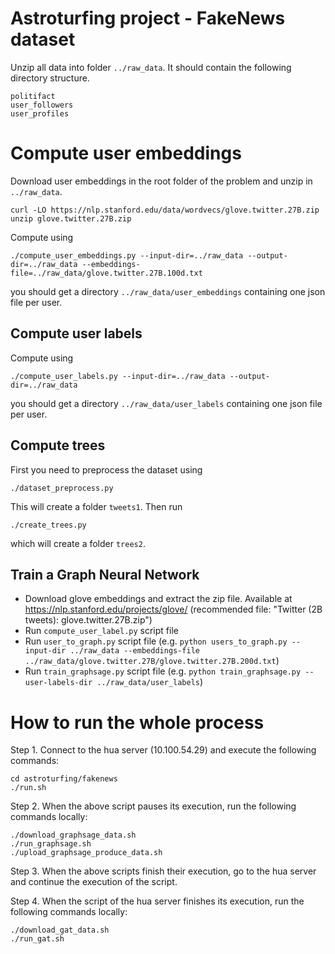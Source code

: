 # Astroturfing project - FakeNews dataset


Unzip all data into folder `../raw_data`. It should contain the following directory 
structure. 

```
politifact
user_followers
user_profiles
```

# Compute user embeddings

Download user embeddings in the root folder of the problem and unzip in `../raw_data`. 

```
curl -LO https://nlp.stanford.edu/data/wordvecs/glove.twitter.27B.zip
unzip glove.twitter.27B.zip
```

Compute using 

```
./compute_user_embeddings.py --input-dir=../raw_data --output-dir=../raw_data --embeddings-file=../raw_data/glove.twitter.27B.100d.txt
```

you should get a directory `../raw_data/user_embeddings` containing one json file per user. 

## Compute user labels 

Compute using 

```
./compute_user_labels.py --input-dir=../raw_data --output-dir=../raw_data
```

you should get a directory `../raw_data/user_labels` containing one json file per user. 

## Compute trees

First you need to preprocess the dataset using 

```
./dataset_preprocess.py
```

This will create a folder `tweets1`. Then run 

```
./create_trees.py
```

which will create a folder `trees2`.


## Train a Graph Neural Network

* Download glove embeddings and extract the zip file. 
  Available at https://nlp.stanford.edu/projects/glove/ (recommended file: "Twitter (2B tweets): glove.twitter.27B.zip")
* Run `compute_user_label.py` script file
* Run `user_to_graph.py` script file (e.g. `python users_to_graph.py --input-dir ../raw_data --embeddings-file ../raw_data/glove.twitter.27B/glove.twitter.27B.200d.txt`)
* Run `train_graphsage.py` script file (e.g. `python train_graphsage.py --user-labels-dir ../raw_data/user_labels`)


# How to run the whole process
Step 1.
Connect to the hua server (10.100.54.29) and execute the following commands:
```
cd astroturfing/fakenews
./run.sh
```

Step 2. When the above script pauses its execution, run the following commands locally:
```
./download_graphsage_data.sh
./run_graphsage.sh
./upload_graphsage_produce_data.sh
```

Step 3. When the above scripts finish their execution, go to the hua server and continue the execution of the script.

Step 4. When the script of the hua server finishes its execution, run the following commands locally:
```
./download_gat_data.sh
./run_gat.sh
```
